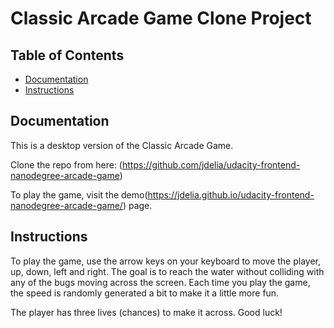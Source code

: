 # Classic Arcade Game Clone Project

## Table of Contents

- [Documentation](#documentation)
- [Instructions](#instructions)

## Documentation

This is a desktop version of the Classic Arcade Game.

Clone the repo from here: (https://github.com/jdelia/udacity-frontend-nanodegree-arcade-game)

To play the game, visit the demo(https://jdelia.github.io/udacity-frontend-nanodegree-arcade-game/) page.

## Instructions

To play the game, use the arrow keys on your keyboard to move the player, up, down, left and right. The goal is to reach the water without colliding with any of the bugs moving across the screen. Each time you play the game, the speed is randomly generated a bit to make it a little more fun.

The player has three lives (chances) to make it across. Good luck!
